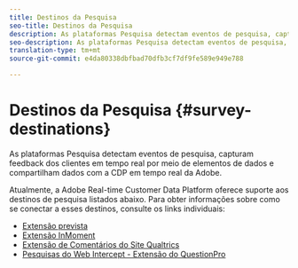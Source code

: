 ```yaml
---
title: Destinos da Pesquisa
seo-title: Destinos da Pesquisa
description: As plataformas Pesquisa detectam eventos de pesquisa, capturam feedback dos clientes em tempo real por meio de elementos de dados e compartilham dados com a CDP em tempo real da Adobe.
seo-description: As plataformas Pesquisa detectam eventos de pesquisa, capturam feedback dos clientes em tempo real por meio de elementos de dados e compartilham dados com a CDP em tempo real da Adobe.
translation-type: tm+mt
source-git-commit: e4da80338dbfbad70dfb3cf7df9fe589e949e788

---
```



# Destinos da Pesquisa {#survey-destinations}

As plataformas Pesquisa detectam eventos de pesquisa, capturam feedback dos clientes em tempo real por meio de elementos de dados e compartilham dados com a CDP em tempo real da Adobe.

Atualmente, a Adobe Real-time Customer Data Platform oferece suporte aos destinos de pesquisa listados abaixo. Para obter informações sobre como se conectar a esses destinos, consulte os links individuais:

* [Extensão prevista](/help/rtcdp/destinations/foresee-extension.md)
* [Extensão InMoment](/help/rtcdp/destinations/inmoment-extension.md)
* [Extensão de Comentários do Site Qualtrics](qualtrics-extension.md)
* [Pesquisas do Web Intercept - Extensão do QuestionPro](/help/rtcdp/destinations/web-intercept-surveys-extension.md)
